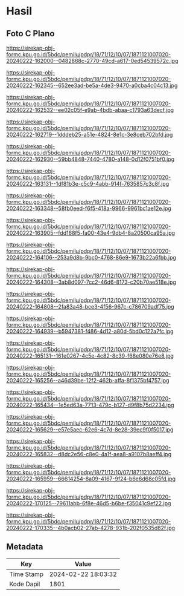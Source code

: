 # Hasil

## Foto C Plano

https://sirekap-obj-formc.kpu.go.id/5bdc/pemilu/pdpr/18/71/12/10/07/1871121007020-20240222-162000--0482868c-2770-49cd-a617-0ed54539572c.jpg

https://sirekap-obj-formc.kpu.go.id/5bdc/pemilu/pdpr/18/71/12/10/07/1871121007020-20240222-162345--652ee3ad-be5a-4de3-9470-a0cba4c04c13.jpg

https://sirekap-obj-formc.kpu.go.id/5bdc/pemilu/pdpr/18/71/12/10/07/1871121007020-20240222-162532--ee02c05f-e9ab-4bdb-abaa-c1793a63decf.jpg

https://sirekap-obj-formc.kpu.go.id/5bdc/pemilu/pdpr/18/71/12/10/07/1871121007020-20240222-162719--1dddeb25-a51e-4824-8e1c-3e8ceb702bfd.jpg

https://sirekap-obj-formc.kpu.go.id/5bdc/pemilu/pdpr/18/71/12/10/07/1871121007020-20240222-162930--59bb4848-7440-4780-a148-0d12f0751bf0.jpg

https://sirekap-obj-formc.kpu.go.id/5bdc/pemilu/pdpr/18/71/12/10/07/1871121007020-20240222-163131--1df81b3e-c5c9-4abb-914f-7635857c3c8f.jpg

https://sirekap-obj-formc.kpu.go.id/5bdc/pemilu/pdpr/18/71/12/10/07/1871121007020-20240222-163348--58fb0eed-f6f5-418a-9966-9961bc1ae12e.jpg

https://sirekap-obj-formc.kpu.go.id/5bdc/pemilu/pdpr/18/71/12/10/07/1871121007020-20240222-163905--fdd168f5-fa00-43e4-9db4-8a20500ca95a.jpg

https://sirekap-obj-formc.kpu.go.id/5bdc/pemilu/pdpr/18/71/12/10/07/1871121007020-20240222-164106--253a9d8b-9bc0-4768-86e9-1673b22a6fbb.jpg

https://sirekap-obj-formc.kpu.go.id/5bdc/pemilu/pdpr/18/71/12/10/07/1871121007020-20240222-164308--3ab8d097-7cc2-46d6-8173-c20b70ae518e.jpg

https://sirekap-obj-formc.kpu.go.id/5bdc/pemilu/pdpr/18/71/12/10/07/1871121007020-20240222-164808--2fa83a48-bce3-4f56-967c-c786709adf75.jpg

https://sirekap-obj-formc.kpu.go.id/5bdc/pemilu/pdpr/18/71/12/10/07/1871121007020-20240222-164939--b5947381-f486-4d12-a80d-5bd0c122a7fc.jpg

https://sirekap-obj-formc.kpu.go.id/5bdc/pemilu/pdpr/18/71/12/10/07/1871121007020-20240222-165131--161e0267-4c5e-4c82-8c39-f68e080e76e8.jpg

https://sirekap-obj-formc.kpu.go.id/5bdc/pemilu/pdpr/18/71/12/10/07/1871121007020-20240222-165256--a46d39be-12f2-462b-affa-8f1375bf4757.jpg

https://sirekap-obj-formc.kpu.go.id/5bdc/pemilu/pdpr/18/71/12/10/07/1871121007020-20240222-165434--1e5ed63a-7713-479c-b127-d9f8b75d2234.jpg

https://sirekap-obj-formc.kpu.go.id/5bdc/pemilu/pdpr/18/71/12/10/07/1871121007020-20240222-165629--e57e5aec-62e6-4c7d-8e28-39ec9f0f5017.jpg

https://sirekap-obj-formc.kpu.go.id/5bdc/pemilu/pdpr/18/71/12/10/07/1871121007020-20240222-165832--d8dc2e56-c8e0-4a1f-aea8-a9107b8aeff4.jpg

https://sirekap-obj-formc.kpu.go.id/5bdc/pemilu/pdpr/18/71/12/10/07/1871121007020-20240222-165959--66614254-8a09-4167-9f24-b6e6d68c05fd.jpg

https://sirekap-obj-formc.kpu.go.id/5bdc/pemilu/pdpr/18/71/12/10/07/1871121007020-20240222-170125--79611abb-6f8e-46d5-b6be-f35041c9ef22.jpg

https://sirekap-obj-formc.kpu.go.id/5bdc/pemilu/pdpr/18/71/12/10/07/1871121007020-20240222-170335--4b0acb02-27ab-4278-931b-202f0535d82f.jpg


## Metadata

| Key        | Value               |
| ---------- | ------------------- |
| Time Stamp | 2024-02-22 18:03:32 |
| Kode Dapil | 1801                |



